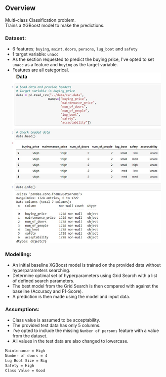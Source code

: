 ## Overview

Multi-class Classification problem.  
Trains a XGBoost model to make the predictions.  

### **Dataset:**
* 6 features; `buying`, `maint`, `doors`, `persons`, `lug_boot` and `safety`
* 1 target variable: `unacc`
* As the section requested to predict the buying price, I've opted to set `unacc` as a feature and `buying` as the target variable.
* Features are all categorical.
![Dataset](./images/dataset.jpg)

### **Modelling:**
* An initial baseline XGBoost model is trained on the provided data without hyperparameters searching.
* Determine optimal set of hyperparameters using Grid Search with a list of defined search parameters.
* The best model from the Grid Search is then compared with against the baseline (Accuracy and F1-Score).
* A prediction is then made using the model and input data.

### **Assumptions:**
* Class value is assumed to be acceptability.
* The provided test data has only 5 columns.
* I've opted to include the missing `Number of persons` feature with a value from the dataset.
* All values in the test data are also changed to lowercase.
```
Maintenance = High
Number of doors = 4
Lug Boot Size = Big
Safety = High
Class Value = Good
```